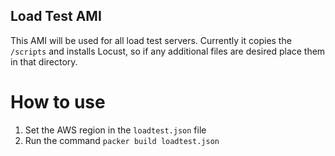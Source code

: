 ## Load Test AMI
This AMI will be used for all load test servers. Currently it copies the `/scripts` and installs Locust, so if any additional files are desired place them in that directory.

# How to use
1) Set the AWS region in the `loadtest.json` file
2) Run the command `packer build loadtest.json` 
